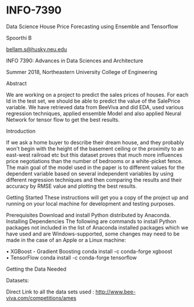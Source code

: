 # INFO-7390
Data Science
House Price Forecasting using Ensemble and Tensorflow


Spoorthi B

bellam.s@husky.neu.edu 

INFO 7390: Advances in Data Sciences and Architecture

Summer 2018, Northeastern University College of Engineering



Abstract

We are working on a project to predict the sales prices of houses. For each Id in the test set,
we should be able to predict the value of the SalePrice variable. We have retrieved data from 
BeeViva and did EDA, used various regression techniques, applied ensemble Model and also applied 
Neural Network for tensor flow to get the best results.


Introduction

If we ask a home buyer to describe their dream house, and they probably won't begin with the 
height of the basement ceiling or the proximity to an east-west railroad etc but this dataset
proves that much more influences price negotiations than the number of bedrooms or a white-picket fence.
The main goal of the model used in the paper is to different values for the dependent variable based on
several independent variables by using different regression techniques and then comparing the results and 
their accuracy by RMSE value and plotting the best results.


Getting Started
These instructions will get you a copy of the project up and running on your local machine for development 
and testing purposes.


Prerequisites
Download and install Python distributed by Anaconda.
Installing Dependencies
The following are commands to install Python packages not included in the list of Anaconda installed packages
which we have used and are Windows-supported, some changes may need to be made in the case of an Apple or a Linux machine:

•	XGBoost - Gradient Boosting
conda install -c conda-forge xgboost  
•	TensorFlow
conda install -c conda-forge tensorflow 


Getting the Data Needed

Datasets:

Direct Link to all the data sets used : http://www.bee-viva.com/competitions/ames

